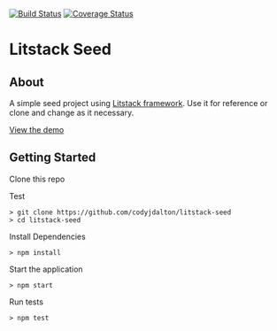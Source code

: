 [![Build Status](https://travis-ci.org/codyjdalton/litstack-seed.svg?branch=master)](https://travis-ci.org/codyjdalton/litstack-seed) [![Coverage Status](https://coveralls.io/repos/github/codyjdalton/litstack-seed/badge.svg?branch=badges)](https://coveralls.io/github/codyjdalton/litstack-seed?branch=master)

# Litstack Seed

## About

A simple seed project using [Litstack framework](https://github.com/codyjdalton/litstack). Use it for reference or clone and change as it necessary.

[View the demo](https://litstack-seed.herokuapp.com/)

## Getting Started

Clone this repo

Test

```
> git clone https://github.com/codyjdalton/litstack-seed
> cd litstack-seed
```

Install Dependencies
```
> npm install
```
Start the application
```
> npm start
```
Run tests
```
> npm test
```